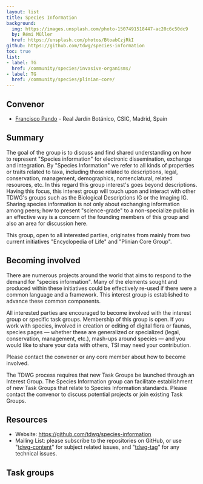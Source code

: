 ```yaml
---
layout: list
title: Species Information
background:
  img: https://images.unsplash.com/photo-1507491518447-ac20c6c50dc9
  by: Rémi Müller
  href: https://unsplash.com/photos/BtoabCzjRkI
github: https://github.com/tdwg/species-information
toc: true
list:
- label: TG
  href: /community/species/invasive-organisms/
- label: TG
  href: /community/species/plinian-core/
---
```


## Convenor

- [Francisco Pando](mailto:pando@rjb.csic.es) - Real Jardín Botánico, CSIC, Madrid, Spain

## Summary

The goal of the group is to discuss and find shared understanding on how to represent "Species information" for electronic dissemination, exchange and integration. By "Species Information" we refer to all kinds of properties or traits related to taxa, including those related to descriptions, legal, conservation, management, demographics, nomenclatural, related resources, etc. In this regard this group interest's goes beyond descriptions. Having this focus, this interest group will touch upon and interact with other TDWG's groups such as the Biological Descriptions IG or the Imaging IG. Sharing species information is not only about exchanging information among peers; how to present "science-grade" to a non-specialize public in an effective way is a concern of the founding members of this group and also an area for discussion here. 

This group, open to all interested parties, originates from mainly from two current initiatives "Encyclopedia of Life" and "Plinian Core Group".

## Becoming involved

There are numerous projects around the world that aims to respond to the demand for "species information". Many of the elements sought and produced within these initiatives could be effectively re-used if there were a common language and a framework. This interest group is established to advance these common components. 

All interested parties are encouraged to become involved with the interest group or specific task groups. Membership of this group is open. If you work with species, involved in creation or editing of digital flora or faunas, species pages — whether these are generalized or specialized (legal, conservation, management, etc.), mash-ups around species — and you would like to share your data with others, TSI may need your contribution.

Please contact the convener or any core member about how to become involved. 

The TDWG process requires that new Task Groups be launched through an Interest Group. The Species Information group can facilitate establishment of new Task Groups that relate to Species Information standards. Please contact the convenor to discuss potential projects or join existing Task Groups.

## Resources

- Website: <https://github.com/tdwg/species-information>
- Mailing List: please subscribe to the repositories on GitHub, or use "[tdwg-content](http://lists.tdwg.org/mailman/listinfo/tdwg-content)" for subject related issues, and "[tdwg-tag](http://lists.tdwg.org/mailman/listinfo/tdwg-tag)" for any technical issues.

## Task groups

<!-- list will be inserted below content -->
